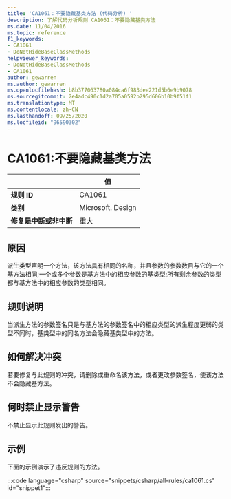 ```yaml
---
title: 'CA1061：不要隐藏基类方法 (代码分析) '
description: 了解代码分析规则 CA1061：不要隐藏基类方法
ms.date: 11/04/2016
ms.topic: reference
f1_keywords:
- CA1061
- DoNotHideBaseClassMethods
helpviewer_keywords:
- DoNotHideBaseClassMethods
- CA1061
author: gewarren
ms.author: gewarren
ms.openlocfilehash: b8b377063780a084ca6f983dee221d5b6e9b9078
ms.sourcegitcommit: 2e4adc490c1d2a705a0592b295d606b10b9f51f1
ms.translationtype: MT
ms.contentlocale: zh-CN
ms.lasthandoff: 09/25/2020
ms.locfileid: "96590302"
---
```

# <a name="ca1061-do-not-hide-base-class-methods"></a>CA1061:不要隐藏基类方法

| | 值 |
|-|-|
| **规则 ID** |CA1061|
| **类别** |Microsoft. Design|
| **修复是中断或非中断** |重大|

## <a name="cause"></a>原因

派生类型声明一个方法，该方法具有相同的名称，并且参数的参数数目与它的一个基方法相同;一个或多个参数是基方法中的相应参数的基类型;所有剩余参数的类型都与基方法中的相应参数的类型相同。

## <a name="rule-description"></a>规则说明

当派生方法的参数签名只是与基方法的参数签名中的相应类型的派生程度更弱的类型不同时，基类型中的同名方法会隐藏基类型中的方法。

## <a name="how-to-fix-violations"></a>如何解决冲突

若要修复与此规则的冲突，请删除或重命名该方法，或者更改参数签名，使该方法不会隐藏基方法。

## <a name="when-to-suppress-warnings"></a>何时禁止显示警告

不禁止显示此规则发出的警告。

## <a name="example"></a>示例

下面的示例演示了违反规则的方法。

:::code language="csharp" source="snippets/csharp/all-rules/ca1061.cs" id="snippet1":::
